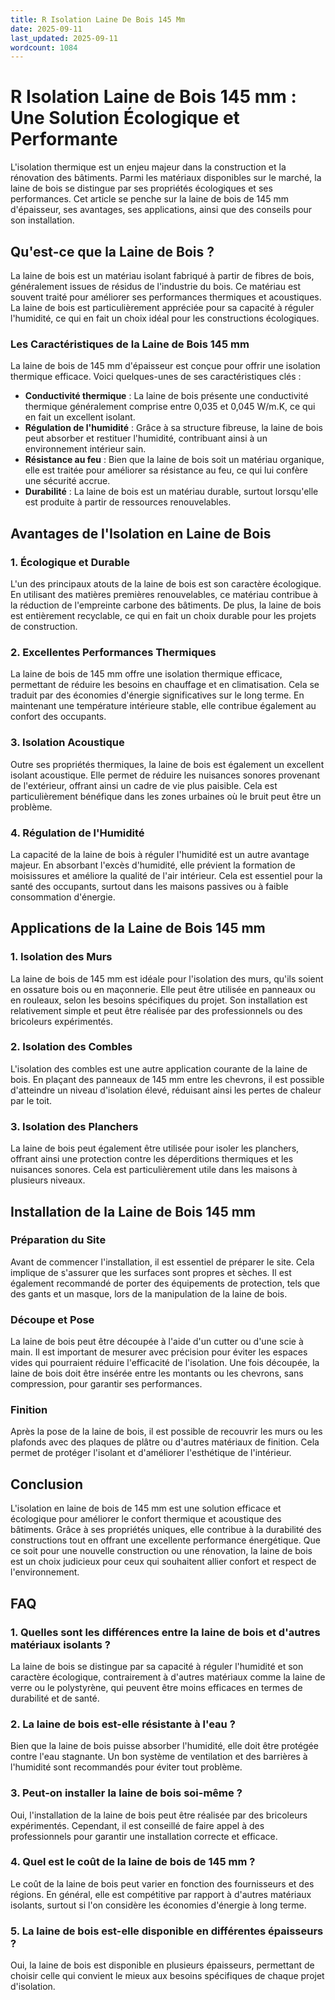 ```yaml
---
title: R Isolation Laine De Bois 145 Mm
date: 2025-09-11
last_updated: 2025-09-11
wordcount: 1084
---
```


# R Isolation Laine de Bois 145 mm : Une Solution Écologique et Performante

L'isolation thermique est un enjeu majeur dans la construction et la rénovation des bâtiments. Parmi les matériaux disponibles sur le marché, la laine de bois se distingue par ses propriétés écologiques et ses performances. Cet article se penche sur la laine de bois de 145 mm d'épaisseur, ses avantages, ses applications, ainsi que des conseils pour son installation.

## Qu'est-ce que la Laine de Bois ?

La laine de bois est un matériau isolant fabriqué à partir de fibres de bois, généralement issues de résidus de l'industrie du bois. Ce matériau est souvent traité pour améliorer ses performances thermiques et acoustiques. La laine de bois est particulièrement appréciée pour sa capacité à réguler l'humidité, ce qui en fait un choix idéal pour les constructions écologiques.

### Les Caractéristiques de la Laine de Bois 145 mm

La laine de bois de 145 mm d'épaisseur est conçue pour offrir une isolation thermique efficace. Voici quelques-unes de ses caractéristiques clés :

- **Conductivité thermique** : La laine de bois présente une conductivité thermique généralement comprise entre 0,035 et 0,045 W/m.K, ce qui en fait un excellent isolant.
- **Régulation de l'humidité** : Grâce à sa structure fibreuse, la laine de bois peut absorber et restituer l'humidité, contribuant ainsi à un environnement intérieur sain.
- **Résistance au feu** : Bien que la laine de bois soit un matériau organique, elle est traitée pour améliorer sa résistance au feu, ce qui lui confère une sécurité accrue.
- **Durabilité** : La laine de bois est un matériau durable, surtout lorsqu'elle est produite à partir de ressources renouvelables.

## Avantages de l'Isolation en Laine de Bois

### 1. Écologique et Durable

L'un des principaux atouts de la laine de bois est son caractère écologique. En utilisant des matières premières renouvelables, ce matériau contribue à la réduction de l'empreinte carbone des bâtiments. De plus, la laine de bois est entièrement recyclable, ce qui en fait un choix durable pour les projets de construction.

### 2. Excellentes Performances Thermiques

La laine de bois de 145 mm offre une isolation thermique efficace, permettant de réduire les besoins en chauffage et en climatisation. Cela se traduit par des économies d'énergie significatives sur le long terme. En maintenant une température intérieure stable, elle contribue également au confort des occupants.

### 3. Isolation Acoustique

Outre ses propriétés thermiques, la laine de bois est également un excellent isolant acoustique. Elle permet de réduire les nuisances sonores provenant de l'extérieur, offrant ainsi un cadre de vie plus paisible. Cela est particulièrement bénéfique dans les zones urbaines où le bruit peut être un problème.

### 4. Régulation de l'Humidité

La capacité de la laine de bois à réguler l'humidité est un autre avantage majeur. En absorbant l'excès d'humidité, elle prévient la formation de moisissures et améliore la qualité de l'air intérieur. Cela est essentiel pour la santé des occupants, surtout dans les maisons passives ou à faible consommation d'énergie.

## Applications de la Laine de Bois 145 mm

### 1. Isolation des Murs

La laine de bois de 145 mm est idéale pour l'isolation des murs, qu'ils soient en ossature bois ou en maçonnerie. Elle peut être utilisée en panneaux ou en rouleaux, selon les besoins spécifiques du projet. Son installation est relativement simple et peut être réalisée par des professionnels ou des bricoleurs expérimentés.

### 2. Isolation des Combles

L'isolation des combles est une autre application courante de la laine de bois. En plaçant des panneaux de 145 mm entre les chevrons, il est possible d'atteindre un niveau d'isolation élevé, réduisant ainsi les pertes de chaleur par le toit.

### 3. Isolation des Planchers

La laine de bois peut également être utilisée pour isoler les planchers, offrant ainsi une protection contre les déperditions thermiques et les nuisances sonores. Cela est particulièrement utile dans les maisons à plusieurs niveaux.

## Installation de la Laine de Bois 145 mm

### Préparation du Site

Avant de commencer l'installation, il est essentiel de préparer le site. Cela implique de s'assurer que les surfaces sont propres et sèches. Il est également recommandé de porter des équipements de protection, tels que des gants et un masque, lors de la manipulation de la laine de bois.

### Découpe et Pose

La laine de bois peut être découpée à l'aide d'un cutter ou d'une scie à main. Il est important de mesurer avec précision pour éviter les espaces vides qui pourraient réduire l'efficacité de l'isolation. Une fois découpée, la laine de bois doit être insérée entre les montants ou les chevrons, sans compression, pour garantir ses performances.

### Finition

Après la pose de la laine de bois, il est possible de recouvrir les murs ou les plafonds avec des plaques de plâtre ou d'autres matériaux de finition. Cela permet de protéger l'isolant et d'améliorer l'esthétique de l'intérieur.

## Conclusion

L'isolation en laine de bois de 145 mm est une solution efficace et écologique pour améliorer le confort thermique et acoustique des bâtiments. Grâce à ses propriétés uniques, elle contribue à la durabilité des constructions tout en offrant une excellente performance énergétique. Que ce soit pour une nouvelle construction ou une rénovation, la laine de bois est un choix judicieux pour ceux qui souhaitent allier confort et respect de l'environnement.

## FAQ

### 1. Quelles sont les différences entre la laine de bois et d'autres matériaux isolants ?

La laine de bois se distingue par sa capacité à réguler l'humidité et son caractère écologique, contrairement à d'autres matériaux comme la laine de verre ou le polystyrène, qui peuvent être moins efficaces en termes de durabilité et de santé.

### 2. La laine de bois est-elle résistante à l'eau ?

Bien que la laine de bois puisse absorber l'humidité, elle doit être protégée contre l'eau stagnante. Un bon système de ventilation et des barrières à l'humidité sont recommandés pour éviter tout problème.

### 3. Peut-on installer la laine de bois soi-même ?

Oui, l'installation de la laine de bois peut être réalisée par des bricoleurs expérimentés. Cependant, il est conseillé de faire appel à des professionnels pour garantir une installation correcte et efficace.

### 4. Quel est le coût de la laine de bois de 145 mm ?

Le coût de la laine de bois peut varier en fonction des fournisseurs et des régions. En général, elle est compétitive par rapport à d'autres matériaux isolants, surtout si l'on considère les économies d'énergie à long terme.

### 5. La laine de bois est-elle disponible en différentes épaisseurs ?

Oui, la laine de bois est disponible en plusieurs épaisseurs, permettant de choisir celle qui convient le mieux aux besoins spécifiques de chaque projet d'isolation.